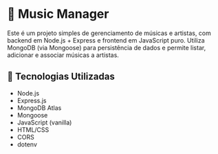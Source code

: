 # 🎵 Music Manager 

Este é um projeto simples de gerenciamento de músicas e artistas, com backend em Node.js + Express e frontend em JavaScript puro. Utiliza MongoDB (via Mongoose) para persistência de dados e permite listar, adicionar e associar músicas a artistas.


## 🚀 Tecnologias Utilizadas

- Node.js
- Express.js
- MongoDB Atlas
- Mongoose
- JavaScript (vanilla)
- HTML/CSS
- CORS
- dotenv

